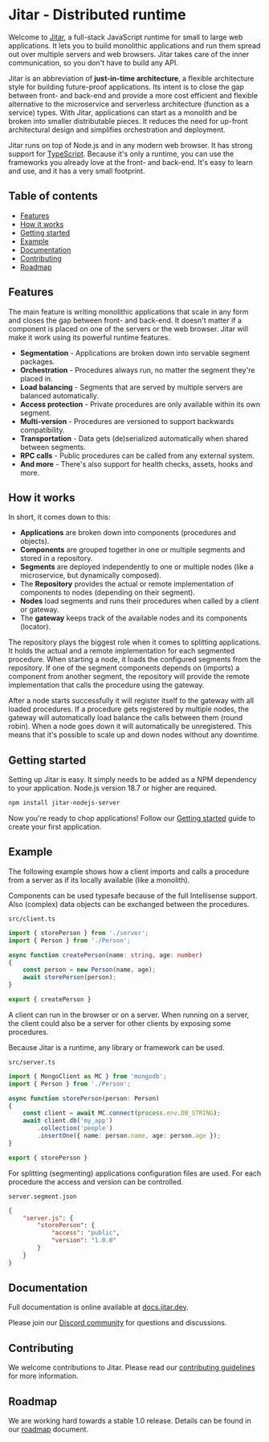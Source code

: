 
# Jitar - Distributed runtime

Welcome to [Jitar](https://jitar.dev), a full-stack JavaScript runtime for small to large web applications. It lets you to build monolithic applications and run them spread out over multiple servers and web browsers. Jitar takes care of the inner communication, so you don't have to build any API.

Jitar is an abbreviation of **just-in-time architecture**, a flexible architecture style for building future-proof applications. Its intent is to close the gap between front- and back-end and provide a more cost efficient and flexible alternative to the microservice and serverless architecture (function as a service) types. With Jitar, applications can start as a monolith and be broken into smaller distributable pieces. It reduces the need for up-front architectural design and simplifies orchestration and deployment.

Jitar runs on top of Node.js and in any modern web browser. It has strong support for [TypeScript](https://www.typescriptlang.org/). Because it's only a runtime, you can use the frameworks you already love at the front- and back-end. It's easy to learn and use, and it has a very small footprint.

## Table of contents

* [Features](#features)
* [How it works](#how-it-works)
* [Getting started](#getting-started)
* [Example](#example)
* [Documentation](#documentation)
* [Contributing](#contributing)
* [Roadmap](#roadmap)

## Features

The main feature is writing monolithic applications that scale in any form and closes the gap between front- and back-end.
It doesn't matter if a component is placed on one of the servers or the web browser. Jitar will make it work using its powerful runtime features.

* **Segmentation** - Applications are broken down into servable segment packages.
* **Orchestration** - Procedures always run, no matter the segment they're placed in.
* **Load balancing** - Segments that are served by multiple servers are balanced automatically.
* **Access protection** - Private procedures are only available within its own segment.
* **Multi-version** - Procedures are versioned to support backwards compatibility.
* **Transportation** - Data gets (de)serialized automatically when shared between segments.
* **RPC calls** - Public procedures can be called from any external system.
* **And more** - There's also support for health checks, assets, hooks and more.

## How it works

In short, it comes down to this:

* **Applications** are broken down into components (procedures and objects).
* **Components** are grouped together in one or multiple segments and stored in a repository.
* **Segments** are deployed independently to one or multiple nodes (like a microservice, but dynamically composed).
* The **Repository** provides the actual or remote implementation of components to nodes (depending on their segment).
* **Nodes** load segments and runs their procedures when called by a client or gateway.
* The **gateway** keeps track of the available nodes and its components (locator).

The repository plays the biggest role when it comes to splitting applications. It holds the actual and a remote implementation for each segmented procedure. When starting a node, it loads the configured segments from the repository. If one of the segment components depends on (imports) a component from another segment, the repository will provide the remote implementation that calls the procedure using the gateway.

After a node starts successfully it will register itself to the gateway with all loaded procedures. If a procedure gets registered by multiple nodes, the gateway will automatically load balance the calls between them (round robin). When a node goes down it will automatically be unregistered. This means that it's possible to scale up and down nodes without any downtime.

## Getting started

Setting up Jitar is easy. It simply needs to be added as a NPM dependency to your application. Node.js version 18.7 or higher are required.

```bash
npm install jitar-nodejs-server
```

Now you're ready to chop applications! Follow our [Getting started](https://docs.jitar.dev/02_getting_started) guide to create your first application.

## Example

The following example shows how a client imports and calls a procedure from a server as if its locally available (like a monolith).

Components can be used typesafe because of the full Intellisense support. Also (complex) data objects can be exchanged between the procedures.

``src/client.ts``

```ts
import { storePerson } from './server';
import { Person } from './Person';

async function createPerson(name: string, age: number)
{
    const person = new Person(name, age);
    await storePerson(person);
}

export { createPerson }
```

A client can run in the browser or on a server. When running on a server, the client could also be a server for other clients by exposing some procedures.

Because Jitar is a runtime, any library or framework can be used.

``src/server.ts``

```ts
import { MongoClient as MC } from 'mongodb';
import { Person } from './Person';

async function storePerson(person: Person)
{
    const client = await MC.connect(process.env.DB_STRING);
    await client.db('my_app')
        .collection('people')
        .insertOne({ name: person.name, age: person.age });
}

export { storePerson }
```

For splitting (segmenting) applications configuration files are used. For each procedure the access and version can be controlled.

``server.segment.json``

```json
{
    "server.js": {
        "storePerson": {
            "access": "public",
            "version": "1.0.0"
        }
    }
}
```

## Documentation

Full documentation is online available at [docs.jitar.dev](https://docs.jitar.dev).

Please join our [Discord community](https://discord.gg/Bqwy8azp5R) for questions and discussions.

## Contributing

We welcome contributions to Jitar. Please read our [contributing guidelines](CONTRIBUTING.md) for more information.

## Roadmap

We are working hard towards a stable 1.0 release. Details can be found in our [roadmap](ROADMAP.md) document.
